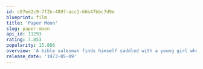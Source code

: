 ```yaml
---
id: c87ed2c9-7f2b-4897-acc1-66b47bbc7d9e
blueprint: film
title: 'Paper Moon'
slug: paper-moon
api_id: 11293
rating: 7.853
popularity: 15.886
overview: 'A bible salesman finds himself saddled with a young girl who may or may not be his daughter, and the two forge an unlikely partnership as a money-making con team in Depression-era Kansas.'
release_date: '1973-05-09'
---
```

